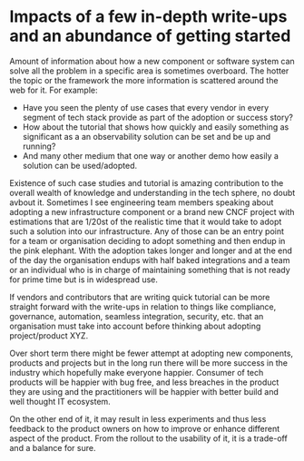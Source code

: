 # Impacts of a few in-depth write-ups and an abundance of getting started

Amount of information about how a new component or software system can solve all the problem in a specific area is sometimes overboard. The hotter the topic or the framework the more information is scattered around the web for it. For example:

- Have you seen the plenty of use cases that every vendor in every segment of tech stack provide as part of the adoption or success story?
- How about the tutorial that shows how quickly and easily something as significant as a an observability solution can be set and be up and running?
- And many other medium that one way or another demo how easily a solution can be used/adopted.

Existence of such case studies and tutorial is amazing contribution to the overall wealth of knowledge and understanding in the tech sphere, no doubt avbout it. Sometimes I see engineering team members speaking about adopting a new infrastructure component or a brand new CNCF project with estimations that are 1/20st of the realistic time that it would take to adopt such a solution into our infrastructure. Any of those can be an entry point for a team or organisation deciding to adopt something and then endup in the pink elephant. With the adoption takes longer and longer and at the end of the day the organisation endups with half baked integrations and a team or an individual who is in charge of maintaining something that is not ready for prime time but is in widespread use. 

If vendors and contributors that are writing quick tutorial can be more straight forward with the write-ups in relation to things like compliance, governance, automation, seamless integration, security, etc. that an organisation must take into account before thinking about adopting project/product XYZ.

Over short term there might be fewer attempt at adopting new components, products and projects but in the long run there will be more success in the industry which hopefully make everyone happier. Consumer of tech products will be happier with bug free, and less breaches in the product they are using and the practitioners will be happier with better build and well thought IT ecosystem.

On the other end of it, it may result in less experiments and thus less feedback to the product owners on how to improve or enhance different aspect of the product. From the rollout to the usability of it, it is a trade-off and a balance for sure.

